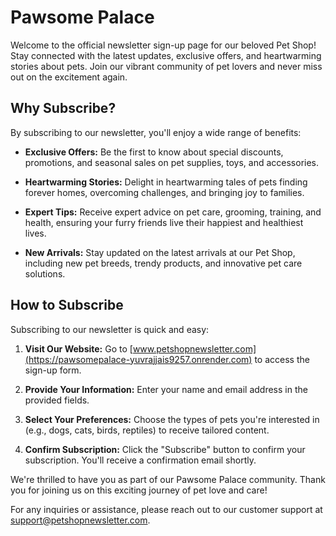 # Pawsome Palace

Welcome to the official newsletter sign-up page for our beloved Pet Shop! Stay connected with the latest updates, exclusive offers, and heartwarming stories about pets. Join our vibrant community of pet lovers and never miss out on the excitement again.

## Why Subscribe?

By subscribing to our newsletter, you'll enjoy a wide range of benefits:

- **Exclusive Offers:** Be the first to know about special discounts, promotions, and seasonal sales on pet supplies, toys, and accessories.

- **Heartwarming Stories:** Delight in heartwarming tales of pets finding forever homes, overcoming challenges, and bringing joy to families.

- **Expert Tips:** Receive expert advice on pet care, grooming, training, and health, ensuring your furry friends live their happiest and healthiest lives.

- **New Arrivals:** Stay updated on the latest arrivals at our Pet Shop, including new pet breeds, trendy products, and innovative pet care solutions.

## How to Subscribe

Subscribing to our newsletter is quick and easy:

1. **Visit Our Website:** Go to [www.petshopnewsletter.com](https://pawsomepalace-yuvrajjais9257.onrender.com) to access the sign-up form.

2. **Provide Your Information:** Enter your name and email address in the provided fields.

3. **Select Your Preferences:** Choose the types of pets you're interested in (e.g., dogs, cats, birds, reptiles) to receive tailored content.

4. **Confirm Subscription:** Click the "Subscribe" button to confirm your subscription. You'll receive a confirmation email shortly.


We're thrilled to have you as part of our Pawsome Palace community. Thank you for joining us on this exciting journey of pet love and care!

For any inquiries or assistance, please reach out to our customer support at [support@petshopnewsletter.com](mailto:quicksilver92571331@gmail.com).
